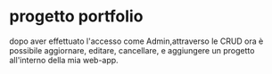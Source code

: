 # progetto portfolio

dopo aver effettuato l'accesso come Admin,attraverso le CRUD ora è possibile aggiornare, editare, cancellare, e aggiungere un progetto all'interno della mia web-app.

